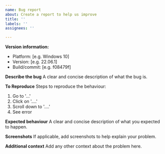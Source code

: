 ```yaml
---
name: Bug report
about: Create a report to help us improve
title: ''
labels: ''
assignees: ''

---
```


**Version information:**
 - Platform: [e.g. Windows 10]
 - Version: [e.g. 22.06.1]
 - Build/commit: [e.g. f08479f]

**Describe the bug**
A clear and concise description of what the bug is.

**To Reproduce**
Steps to reproduce the behaviour:
1. Go to '...'
2. Click on '....'
3. Scroll down to '....'
4. See error

**Expected behaviour**
A clear and concise description of what you expected to happen.

**Screenshots**
If applicable, add screenshots to help explain your problem.

**Additional context**
Add any other context about the problem here.
